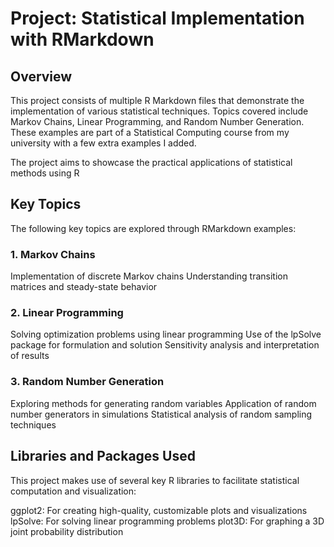 # Project: Statistical Implementation with RMarkdown
## Overview
This project consists of multiple R Markdown files that demonstrate the implementation of various statistical techniques. Topics covered include Markov Chains, Linear Programming, and Random Number Generation. These examples are part of a Statistical Computing course from my university with a few extra examples I added.

The project aims to showcase the practical applications of statistical methods using R


## Key Topics
The following key topics are explored through RMarkdown examples:
### 1. Markov Chains
Implementation of discrete Markov chains
Understanding transition matrices and steady-state behavior
### 2. Linear Programming
Solving optimization problems using linear programming
Use of the lpSolve package for formulation and solution
Sensitivity analysis and interpretation of results
### 3. Random Number Generation
Exploring methods for generating random variables
Application of random number generators in simulations
Statistical analysis of random sampling techniques

## Libraries and Packages Used
This project makes use of several key R libraries to facilitate statistical computation and visualization:

ggplot2: For creating high-quality, customizable plots and visualizations
lpSolve: For solving linear programming problems
plot3D: For graphing a 3D joint probability distribution

